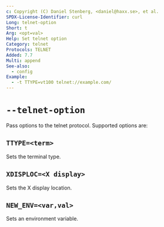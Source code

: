 ```yaml
---
c: Copyright (C) Daniel Stenberg, <daniel@haxx.se>, et al.
SPDX-License-Identifier: curl
Long: telnet-option
Short: t
Arg: <opt=val>
Help: Set telnet option
Category: telnet
Protocols: TELNET
Added: 7.7
Multi: append
See-also:
  - config
Example:
  - -t TTYPE=vt100 telnet://example.com/
---
```


# `--telnet-option`

Pass options to the telnet protocol. Supported options are:

## `TTYPE=<term>`
Sets the terminal type.

## `XDISPLOC=<X display>`
Sets the X display location.

## `NEW_ENV=<var,val>`
Sets an environment variable.
